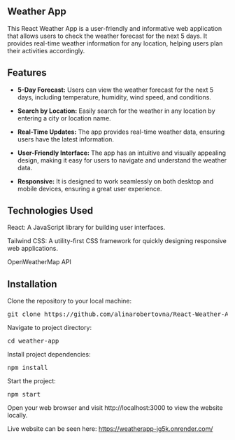 ## **Weather App**

This React Weather App is a user-friendly and informative web application that allows users to check the weather forecast for the next 5 days. It provides real-time weather information for any location, helping users plan their activities accordingly.

## **Features**

- **5-Day Forecast:** Users can view the weather forecast for the next 5 days, including temperature, humidity, wind speed, and conditions.

- **Search by Location:** Easily search for the weather in any location by entering a city or location name.

- **Real-Time Updates:** The app provides real-time weather data, ensuring users have the latest information.

- **User-Friendly Interface:** The app has an intuitive and visually appealing design, making it easy for users to navigate and understand the weather data.

- **Responsive:** It is designed to work seamlessly on both desktop and mobile devices, ensuring a great user experience.

## **Technologies Used**

React: A JavaScript library for building user interfaces.

Tailwind CSS: A utility-first CSS framework for quickly designing responsive web applications.

OpenWeatherMap API 

## **Installation**

Clone the repository to your local machine:

<pre>
git clone https://github.com/alinarobertovna/React-Weather-App
</pre>

Navigate to project directory:
<pre>cd weather-app</pre>

Install project dependencies:
<pre>npm install</pre>

Start the project:
<pre>npm start</pre>

Open your web browser and visit http://localhost:3000 to view the website locally.

Live website can be seen here: https://weatherapp-jg5k.onrender.com/

